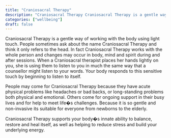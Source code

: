 ```yaml
---
title: "Craniosacral Therapy"
description: "Craniosacral Therapy Craniosacral Therapy is a gentle way of working with the body using light touch. People sometimes ask about the name Craniosacral Therapy and think it only refers to the head. In fact Craniosacral Therapy works with the whole person and changes may occur in body, mind and spirit during and after sessions."
categories: ["wellbeing"]
draft: false
---
```


Craniosacral Therapy is a gentle way of working with the body using light touch. People sometimes ask about the name Craniosacral Therapy and think it only refers to the head. In fact Craniosacral  Therapy works with the whole person and changes may occur in body, mind and spirit during and after sessions. When a Craniosacral therapist places her hands lightly on you, she is using them to listen to you in much the same way that a counsellor might listen to your words. Your body responds to this sensitive touch by beginning to listen to itself.

People may come for Craniosacral Therapy because they have acute physical problems like headaches or bad backs, or long-standing problems both physical and emotional. Others come for ongoing support in their busy lives and for help to meet life�s challenges. Because it is so gentle and non-invasive its suitable for everyone from newborns to the elderly.

Craniosacral Therapy supports your body�s innate ability to balance, restore and heal itself, as well as helping to reduce stress and build your underlying energy.